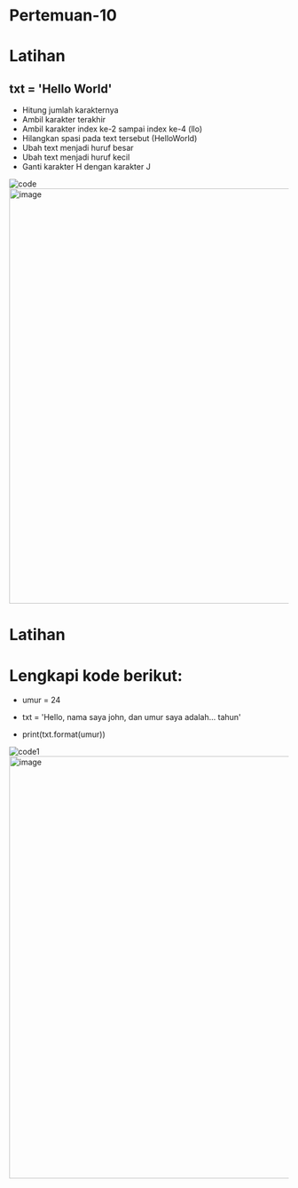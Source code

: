 # Pertemuan-10
# Latihan
## txt = 'Hello World'
- Hitung jumlah karakternya
- Ambil karakter terakhir
- Ambil karakter index ke-2 sampai index ke-4 (llo)
- Hilangkan spasi pada text tersebut (HelloWorld)
- Ubah text menjadi huruf besar
- Ubah text menjadi huruf kecil
- Ganti karakter H dengan karakter J

![code](https://user-images.githubusercontent.com/115771479/212738925-42ff58b1-68d2-4b94-a3ba-05ebdd1a07b2.png)
<img width="748" alt="image" src="https://user-images.githubusercontent.com/115771479/212738697-021e19c6-fbe9-497c-a3d8-0ce13c9d6f26.png">


# Latihan
# Lengkapi kode berikut:

- umur = 24
- txt = 'Hello, nama saya john, dan umur saya adalah... tahun'

- print(txt.format(umur))

![code1](https://user-images.githubusercontent.com/115771479/212740589-78eb8990-8442-4b9e-90f2-5207d6bc2dd0.png)
<img width="761" alt="image" src="https://user-images.githubusercontent.com/115771479/212740692-d7d86cd4-b933-4b11-86a4-6af35918d8b7.png">
